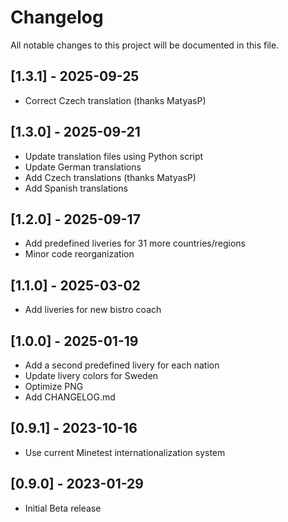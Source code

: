 # Changelog
All notable changes to this project will be documented in this file.
## [1.3.1] - 2025-09-25
- Correct Czech translation (thanks MatyasP)
## [1.3.0] - 2025-09-21
- Update translation files using Python script
- Update German translations
- Add Czech translations (thanks MatyasP)
- Add Spanish translations
## [1.2.0] - 2025-09-17
- Add predefined liveries for 31 more countries/regions
- Minor code reorganization
## [1.1.0] - 2025-03-02
- Add liveries for new bistro coach
## [1.0.0] - 2025-01-19
- Add a second predefined livery for each nation
- Update livery colors for Sweden
- Optimize PNG
- Add CHANGELOG.md
## [0.9.1] - 2023-10-16
- Use current Minetest internationalization system
## [0.9.0] - 2023-01-29
- Initial Beta release
